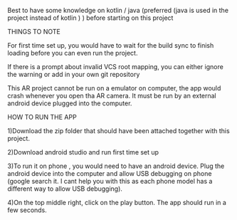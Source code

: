 Best to have some knowledge on kotlin / java (preferred (java is used in the project instead of kotlin ) ) before starting on this project


THINGS TO NOTE

For first time set up, you would have to wait for the build sync to finish loading before you can even run the project.

If there is a prompt about invalid VCS root mapping, you can either ignore the warning or add in your own git repository 

This AR project cannot be run on a emulator on computer, the app would crash whenever you open tha AR camera. 
It must be run by an external android device plugged into the computer. 



HOW TO RUN THE APP

1)Download the zip folder that should have been attached together with this project.

2)Download android studio and run first time set up 

3)To run it on phone , you would need to have an android device. Plug the android device into the computer and allow USB debugging on phone (google search it. 
I cant help you with this as each phone model has a different way to allow USB debugging).

4)On the top middle right, click on the play button. The app should run in a few seconds.



